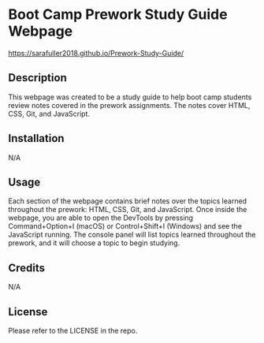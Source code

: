 # Boot Camp Prework Study Guide Webpage

https://sarafuller2018.github.io/Prework-Study-Guide/ 

## Description

This webpage was created to be a study guide to help boot camp students review notes covered in the prework assignments. The notes cover HTML, CSS, Git, and JavaScript.

## Installation

N/A

## Usage

Each section of the webpage contains brief notes over the topics learned throughout the prework: HTML, CSS, Git, and JavaScript. Once inside the webpage, you are able to open the DevTools by pressing Command+Option+I (macOS) or Control+Shift+I (Windows) and see the JavaScript running. The console panel will list topics learned throughout the prework, and it will choose a topic to begin studying. 

## Credits

N/A

## License

Please refer to the LICENSE in the repo.
